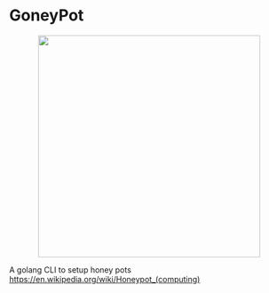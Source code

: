 # GoneyPot

<p align="center">
<img width="400" src="https://user-images.githubusercontent.com/6976628/85919988-3a2b8500-b870-11ea-8622-b5e645b619c4.png" />
</p>

A golang CLI to setup honey pots https://en.wikipedia.org/wiki/Honeypot_(computing)
